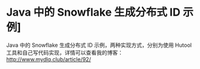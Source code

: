 # Java 中的 Snowflake 生成分布式 ID 示例]
 
Java 中的 Snowflake 生成分布式 ID 示例，两种实现方式，分别为使用 Hutool 工具和自己写代码实现，详情可以查看我的博客：http://www.mydlq.club/article/92/